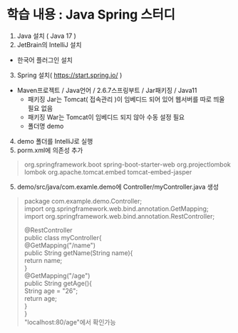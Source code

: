학습 내용 : Java Spring 스터디
=============

1. Java 설치 ( Java 17 )  
2. JetBrain의 IntelliJ 설치  
- 한국어 플러그인 설치  
3. Spring 설치( https://start.spring.io/ )  
- Maven프로젝트 / Java언어 / 2.6.7스프링부트 / Jar패키징 / Java11  
  - 패키징 Jar는 Tomcat( 접속관리 )이 임베디드 되어 있어 웹서버를 따로 띄울 필요 없음  
  - 패키징 War는 Tomcat이 임베디드 되지 않아 수동 설정 필요  
  - 폴더명 demo
4. demo 폴더를 IntelliJ로 실행  
5. porm.xml에 의존성 추가  
> <!--Spring web-->  
> <dependency>  
> 	<groupId>org.springframework.boot</groupId>  
> 	<artifactId>spring-boot-starter-web</artifactId>  
> </dependency>  
> <!-- Lombok (롬복)-->  
> <dependency>  
> 	<groupId>org.projectlombok</groupId>  
> 	<artifactId>lombok</artifactId>  
> </dependency>  
> <!--tomcat-->  
> <dependency>  
> 	<groupId>org.apache.tomcat.embed</groupId>  
> 	<artifactId>tomcat-embed-jasper</artifactId>  
> </dependency>  
5. demo/src/java/com.examle.demo에 Controller/myController.java 생성
> package com.example.demo.Controller;  
> import org.springframework.web.bind.annotation.GetMapping;  
> import org.springframework.web.bind.annotation.RestController;  
> 
> @RestController  
> public class myController{  
>     @GetMapping("/name")  
>     public String getName(String name){  
>         return name;  
>     }  
>     @GetMapping("/age")  
>     public String getAge(){  
>         String age = "26";  
>         return age;  
>     }  
> }  
"localhost:80/age"에서 확인가능
